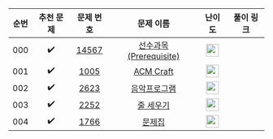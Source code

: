 | 순번  |       추천 문제        |                                   문제 번호                                   |                                          문제 이름                                          |                                        난이도                                         | 풀이 링크 |
|:---:|:------------------:|:-------------------------------------------------------------------------:|:---------------------------------------------------------------------------------------:|:----------------------------------------------------------------------------------:|:-----:|
| 000 | :heavy_check_mark: | <a href="https://www.acmicpc.net/problem/14567" target="_blank">14567</a> | <a href="https://www.acmicpc.net/problem/14567" target="_blank">선수과목 (Prerequisite)</a> | <img height="25px" width="25px" src="https://static.solved.ac/tier_small/11.svg"/> |       |
| 001 | :heavy_check_mark: |  <a href="https://www.acmicpc.net/problem/1005" target="_blank">1005</a>  |      <a href="https://www.acmicpc.net/problem/1005" target="_blank">ACM Craft</a>       | <img height="25px" width="25px" src="https://static.solved.ac/tier_small/13.svg"/> |       |
| 002 | :heavy_check_mark: |  <a href="https://www.acmicpc.net/problem/2623" target="_blank">2623</a>  |        <a href="https://www.acmicpc.net/problem/2623" target="_blank">음악프로그램</a>        | <img height="25px" width="25px" src="https://static.solved.ac/tier_small/13.svg"/> |       |
| 003 | :heavy_check_mark: |  <a href="https://www.acmicpc.net/problem/2252" target="_blank">2252</a>  |        <a href="https://www.acmicpc.net/problem/2252" target="_blank">줄 세우기</a>         | <img height="25px" width="25px" src="https://static.solved.ac/tier_small/13.svg"/> |       |
| 004 | :heavy_check_mark: |  <a href="https://www.acmicpc.net/problem/1766" target="_blank">1766</a>  |         <a href="https://www.acmicpc.net/problem/1766" target="_blank">문제집</a>          | <img height="25px" width="25px" src="https://static.solved.ac/tier_small/14.svg"/> |       |
